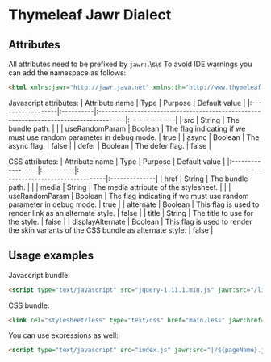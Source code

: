 Thymeleaf Jawr Dialect
======================

Attributes
----------

All attributes need to be prefixed by `jawr:`.\s\s
To avoid IDE warnings you can add the namespace as follows:
```html
<html xmlns:jawr="http://jawr.java.net" xmlns:th="http://www.thymeleaf.org"></html>
```

Javascript attributes:
| Attribute name 	| Type 		| Purpose 																				| Default value |
|:------------------|:----------|:--------------------------------------------------------------------------------------|:--------------|
| src 				| String 	| The bundle path. 																		|  				|
| useRandomParam 	| Boolean 	| The flag indicating if we must use random parameter in debug mode. 					| true 			|
| async 			| Boolean 	| The async flag. 																		| false 		|
| defer 			| Boolean 	| The defer flag. 																		| false 		|

CSS attributes:
| Attribute name 	| Type 		| Purpose 																				| Default value |
|:------------------|:----------|:--------------------------------------------------------------------------------------|:--------------|
| href 				| String 	| The bundle path. 																		|  				|
| media 			| String 	| The media attribute of the stylesheet. 												|  				|
| useRandomParam 	| Boolean 	| The flag indicating if we must use random parameter in debug mode. 					| true 			|
| alternate 		| Boolean 	| This flag is used to render link as an alternate style. 								| false 		|
| title 			| String 	| The title to use for the style. 														| false 		|
| displayAlternate 	| Boolean 	| This flag is used to render the skin variants of the CSS bundle as alternate style. 	| false 		|

Usage examples
--------------

Javascript bundle:
```html
<script type="text/javascript" src="jquery-1.11.1.min.js" jawr:src="/lib.js"></script>
```

CSS bundle:
```html
<link rel="stylesheet/less" type="text/css" href="main.less" jawr:href="/all.css" />
```

You can use expressions as well:
```html
<script type="text/javascript" src="index.js" jawr:src="|/${pageName}.js|"></script>
```